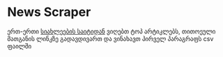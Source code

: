 # News Scraper

ერთ-ერთი [სიახლეების საიტიდან](https://time.com/) ვიღებთ ტოპ არტიკლებს, თითოეული მათგანის ლინკზე გადავდივართ და ვინახავთ პირველ პარაგრაფს csv ფაილში
